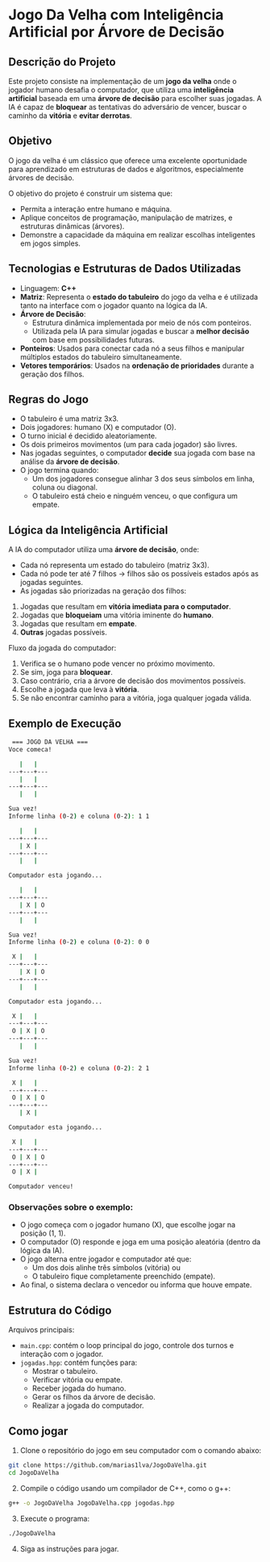 # Jogo Da Velha com Inteligência Artificial por Árvore de Decisão

## Descrição do Projeto
Este projeto consiste na implementação de um **jogo da velha** onde o jogador humano desafia o computador, que utiliza uma **inteligência artificial** baseada em uma **árvore de decisão** para escolher suas jogadas. A IA é capaz de **bloquear** as tentativas do adversário de vencer, buscar o caminho da **vitória** e **evitar derrotas**.

## Objetivo
O jogo da velha é um clássico que oferece uma excelente oportunidade para aprendizado em estruturas de dados e algoritmos, especialmente árvores de decisão. 

O objetivo do projeto é construir um sistema que:
  - Permita a interação entre humano e máquina.
  - Aplique conceitos de programação, manipulação de matrizes, e estruturas dinâmicas (árvores).
  - Demonstre a capacidade da máquina em realizar escolhas inteligentes em jogos simples.

## Tecnologias e Estruturas de Dados Utilizadas
- Linguagem: **C++**
- **Matriz**: Representa o **estado do tabuleiro** do jogo da velha e é utilizada tanto na interface com o jogador quanto na lógica da IA.
- **Árvore de Decisão**:
  - Estrutura dinâmica implementada por meio de nós com ponteiros.
  - Utilizada pela IA para simular jogadas e buscar a **melhor decisão** com base em possibilidades futuras.
- **Ponteiros**: Usados para conectar cada nó a seus filhos e manipular múltiplos estados do tabuleiro simultaneamente.
- **Vetores temporários**: Usados na **ordenação de prioridades** durante a geração dos filhos.

## Regras do Jogo
  - O tabuleiro é uma matriz 3x3.
  - Dois jogadores: humano (X) e computador (O).
  - O turno inicial é decidido aleatoriamente.
  - Os dois primeiros movimentos (um para cada jogador) são livres.
  - Nas jogadas seguintes, o computador **decide** sua jogada com base na análise da **árvore de decisão**.
  - O jogo termina quando:
    - Um dos jogadores consegue alinhar 3 dos seus símbolos em linha, coluna ou diagonal.
    - O tabuleiro está cheio e ninguém venceu, o que configura um empate.

## Lógica da Inteligência Artificial
A IA do computador utiliza uma **árvore de decisão**, onde:
  - Cada nó representa um estado do tabuleiro (matriz 3x3).
  - Cada nó pode ter até 7 filhos -> filhos são os possíveis estados após as jogadas seguintes.
  - As jogadas são priorizadas na geração dos filhos:
  1. Jogadas que resultam em **vitória imediata para o computador**.
  2. Jogadas que **bloqueiam** uma vitória iminente do **humano**.
  3. Jogadas que resultam em **empate**.
  4. **Outras** jogadas possíveis.

Fluxo da jogada do computador:
  1. Verifica se o humano pode vencer no próximo movimento.
  2. Se sim, joga para **bloquear**.
  3. Caso contrário, cria a árvore de decisão dos movimentos possíveis.
  4. Escolhe a jogada que leva à **vitória**.
  5. Se não encontrar caminho para a vitória, joga qualquer jogada válida.

## Exemplo de Execução
```bash
 === JOGO DA VELHA ===
Voce comeca!

   |   |  
---+---+---
   |   |  
---+---+---
   |   |  

Sua vez!
Informe linha (0-2) e coluna (0-2): 1 1

   |   |  
---+---+---
   | X |  
---+---+---
   |   |  

Computador esta jogando...

   |   |  
---+---+---
   | X | O
---+---+---
   |   |  

Sua vez!
Informe linha (0-2) e coluna (0-2): 0 0

 X |   |  
---+---+---
   | X | O
---+---+---
   |   |  

Computador esta jogando...

 X |   |  
---+---+---
 O | X | O
---+---+---
   |   |  

Sua vez!
Informe linha (0-2) e coluna (0-2): 2 1

 X |   |  
---+---+---
 O | X | O
---+---+---
   | X |  

Computador esta jogando...

 X |   |  
---+---+---
 O | X | O
---+---+---
 O | X |  

Computador venceu!
```
### Observações sobre o exemplo:
  - O jogo começa com o jogador humano (X), que escolhe jogar na posição (1, 1).
  - O computador (O) responde e joga em uma posição aleatória (dentro da lógica da IA).
  - O jogo alterna entre jogador e computador até que:
    - Um dos dois alinhe três símbolos (vitória) ou
    - O tabuleiro fique completamente preenchido (empate).
  - Ao final, o sistema declara o vencedor ou informa que houve empate.

## Estrutura do Código
Arquivos principais:
  - `main.cpp`: contém o loop principal do jogo, controle dos turnos e interação com o jogador.
  - `jogadas.hpp`: contém funções para:
    - Mostrar o tabuleiro.
    - Verificar vitória ou empate.
    - Receber jogada do humano.
    - Gerar os filhos da árvore de decisão.
    - Realizar a jogada do computador.
   
## Como jogar
1. Clone o repositório do jogo em seu computador com o comando abaixo:
```bash
git clone https://github.com/marias1lva/JogoDaVelha.git
cd JogoDaVelha
```
2. Compile o código usando um compilador de C++, como o g++:
```bash
g++ -o JogoDaVelha JogoDaVelha.cpp jogodas.hpp
```
3. Execute o programa:
```bash
./JogoDaVelha
```
4. Siga as instruções para jogar.
